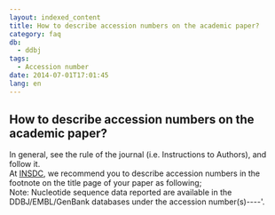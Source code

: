```yaml
---
layout: indexed_content
title: How to describe accession numbers on the academic paper?
category: faq
db:
  - ddbj
tags: 
  - Accession number
date: 2014-07-01T17:01:45
lang: en
---
```


## How to describe accession numbers on the academic paper?

<p>In general, see the rule of the journal (i.e. Instructions to Authors), and follow it. <br>At <a href="/insdc-e.html">INSDC</a>, we recommend you to describe accession numbers in the footnote on the title page of your paper as following; <br> Note: Nucleotide sequence data reported are available in the DDBJ/EMBL/GenBank databases under the accession number(s)----'. </p>
